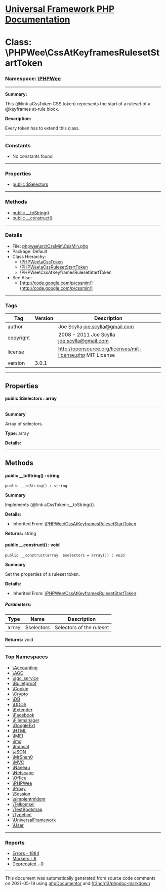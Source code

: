 # [Universal Framework PHP Documentation](../home.md)

# Class: \PHPWee\CssAtKeyframesRulesetStartToken
### Namespace: [\PHPWee](../namespaces/PHPWee.md)
---
**Summary:**

This {@link aCssToken CSS token} represents the start of a ruleset of a @keyframes at-rule block.

**Description:**

Every token has to extend this class.

---
### Constants
* No constants found
---
### Properties
* [public $Selectors](../classes/PHPWee.CssAtKeyframesRulesetStartToken.md#property_Selectors)
---
### Methods
* [public __toString()](../classes/PHPWee.CssAtKeyframesRulesetStartToken.md#method___toString)
* [public __construct()](../classes/PHPWee.CssAtKeyframesRulesetStartToken.md#method___construct)
---
### Details
* File: [phpwee\src\CssMin\CssMin.php](../files/phpwee.src.CssMin.CssMin.md)
* Package: Default
* Class Hierarchy:  
  * [\PHPWee\aCssToken](../classes/PHPWee.aCssToken.md)
  * [\PHPWee\aCssRulesetStartToken](../classes/PHPWee.aCssRulesetStartToken.md)
  * \PHPWee\CssAtKeyframesRulesetStartToken
* See Also:
  * [http://code.google.com/p/cssmin/](http://code.google.com/p/cssmin/)
---
### Tags
| Tag | Version | Description |
| --- | ------- | ----------- |
| author |  | Joe Scylla <joe.scylla@gmail.com> |
| copyright |  | 2008 - 2011 Joe Scylla <joe.scylla@gmail.com> |
| license |  | http://opensource.org/licenses/mit-license.php MIT License |
| version | 3.0.1 |  |
---
## Properties
<a name="property_Selectors"></a>
#### public $Selectors : array
---
**Summary**

Array of selectors.

**Type:** array

**Details:**



---
## Methods
<a name="method___toString" class="anchor"></a>
#### public __toString() : string

```
public __toString() : string
```

**Summary**

Implements {@link aCssToken::__toString()}.

**Details:**
* Inherited From: [\PHPWee\CssAtKeyframesRulesetStartToken](../classes/PHPWee.CssAtKeyframesRulesetStartToken.md)

**Returns:** string


<a name="method___construct" class="anchor"></a>
#### public __construct() : void

```
public __construct(array  $selectors = array()) : void
```

**Summary**

Set the properties of a ruleset token.

**Details:**
* Inherited From: [\PHPWee\CssAtKeyframesRulesetStartToken](../classes/PHPWee.CssAtKeyframesRulesetStartToken.md)
##### Parameters:
| Type | Name | Description |
| ---- | ---- | ----------- |
| <code>array</code> | $selectors  | Selectors of the ruleset |

**Returns:** void



---

### Top Namespaces

* [\Accounting](../namespaces/Accounting.md)
* [\AGC](../namespaces/AGC.md)
* [\agc_service](../namespaces/agc_service.md)
* [\Bulletproof](../namespaces/Bulletproof.md)
* [\Cookie](../namespaces/Cookie.md)
* [\Crypto](../namespaces/Crypto.md)
* [\DB](../namespaces/DB.md)
* [\DDOS](../namespaces/DDOS.md)
* [\Extender](../namespaces/Extender.md)
* [\Facebook](../namespaces/Facebook.md)
* [\Filemanager](../namespaces/Filemanager.md)
* [\GoogleExt](../namespaces/GoogleExt.md)
* [\HTML](../namespaces/HTML.md)
* [\IMEI](../namespaces/IMEI.md)
* [\img](../namespaces/img.md)
* [\Indosat](../namespaces/Indosat.md)
* [\JSON](../namespaces/JSON.md)
* [\MrShan0](../namespaces/MrShan0.md)
* [\MVC](../namespaces/MVC.md)
* [\Naneau](../namespaces/Naneau.md)
* [\Netscape](../namespaces/Netscape.md)
* [\Office](../namespaces/Office.md)
* [\PHPWee](../namespaces/PHPWee.md)
* [\Proxy](../namespaces/Proxy.md)
* [\Session](../namespaces/Session.md)
* [\simplehtmldom](../namespaces/simplehtmldom.md)
* [\Telkomsel](../namespaces/Telkomsel.md)
* [\TestBootstrap](../namespaces/TestBootstrap.md)
* [\Typehint](../namespaces/Typehint.md)
* [\UniversalFramework](../namespaces/UniversalFramework.md)
* [\User](../namespaces/User.md)

---

### Reports
* [Errors - 1884](../reports/errors.md)
* [Markers - 8](../reports/markers.md)
* [Deprecated - 0](../reports/deprecated.md)

---

This document was automatically generated from source code comments on 2021-05-19 using [phpDocumentor](http://www.phpdoc.org/) and [fr3nch13/phpdoc-markdown](https://github.com/fr3nch13/phpdoc-markdown)

